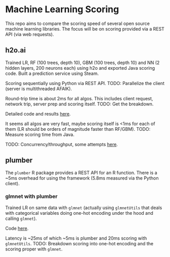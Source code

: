 
# Machine Learning Scoring

This repo aims to compare the scoring speed of several open source machine learning
libraries. The focus will be on scoring provided via a REST API (via web requests).


## h2o.ai

Trained LR, RF (100 trees, depth 10), GBM (100 trees, depth 10) and NN (2 hidden layers, 200 neurons each) using h2o and exported Java scoring code. Built a prediction service using Steam. 

Scoring sequentially using Python via REST API. TODO: Parallelize the client (server is multithreaded AFAIK).

Round-trip time is about 2ms for all algos. This includes client request, network trip,
server prep and scoring itself. TODO: Get the breakdown. 

Detailed code and results [here](h2o).

It seems all algos are very fast, maybe scoring itself is <1ms for each of them (LR should be orders of magnitude faster than RF/GBM). TODO: Measure scoring time from Java.

TODO: Concurrency/throughput, some attempts [here](https://github.com/szilard/ML-scoring/tree/master/h2o#thoughput). 


## plumber

The `plumber` R package provides a REST API for an R function. There is a ~5ms overhead for using the framework 
(5.8ms measured via the Python client).  

### glmnet with plumber

Trained LR on same data with `glmnet` (actually using `glmnetUtils` that deals with categorical variables doing 
one-hot encoding under the hood and calling `glmnet`).

Code [here](plumber-glmnet).

Latency is ~25ms of which ~5ms is plumber and 20ms scoring with `glmnetUtils`. TODO: Breakdown scoring into 
one-hot encoding and the scoring proper with `glmnet`.






